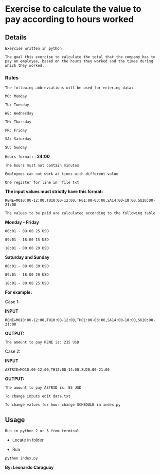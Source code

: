 # Exercise to calculate the value to pay according to hours worked

## Details

```Exercise written in python```

```The goal this exercise to calculate the total that the company has to pay an employee, based on the hours they worked and the times during which they worked.```

### Rules

```The following abbreviations will be used for entering data:```

`MO: Monday`

`TU: Tuesday`

`WE: Wednesday`

`TH: Thursday`

`FR: Friday`

`SA: Saturday`

`SU: Sunday`

`Hours format:` : **24:00**

`The hours must not contain minutes`

`Employees can not work at times with different value`

`One register for line in  file txt`

**The input values must strictly have this format:**

`RENE=MO10:00-12:00,TU10:00-12:00,TH01:00-03:00,SA14:00-18:00,SU20:00-21:00`

`The values to be paid are calculated according to the following table`

**Monday - Friday**

`00:01 - 09:00 25 USD`

`09:01 - 18:00 15 USD`

`18:01 - 00:00 20 USD`

**Saturday and Sunday**

`00:01 - 09:00 30 USD`

`09:01 - 18:00 20 USD`

`18:01 - 00:00 25 USD`

**For example:**

Case 1:

**INPUT**

`RENE=MO10:00-12:00,TU10:00-12:00,TH01:00-03:00,SA14:00-18:00,SU20:00-21:00`

**OUTPUT:**

`The amount to pay RENE is: 215 USD`

Case 2:

**INPUT**

`ASTRID=MO10:00-12:00,TH12:00-14:00,SU20:00-21:00`

**OUTPUT:**

`The amount to pay ASTRID is: 85 USD`

`To change inputs edit data.txt`

`To change values for hour change SCHEDULE in index.py`

## Usage

`Run in python 2 or 3 from terminal`

- Locate in folder

- Run

`python index.py`

**By: Leonardo Caraguay**
